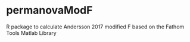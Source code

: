 # permanovaModF
R package to calculate Andersson 2017 modified F based on the Fathom Tools Matlab Library
